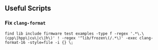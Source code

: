## Useful Scripts

### Fix `clang-format`

```shell
find lib include firmware test examples -type f -regex '.*\.\(cpp\|hpp\|cu\|c\|h\)' ! -regex '^lib/frozen\(/.*\)' -exec clang-format-16 -style=file -i {} \;
```

